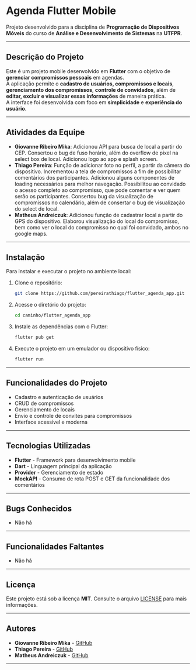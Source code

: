 # Agenda Flutter Mobile

Projeto desenvolvido para a disciplina de **Programação de Dispositivos Móveis** do curso de **Análise e Desenvolvimento de Sistemas** na **UTFPR**.

---

## Descrição do Projeto

Este é um projeto mobile desenvolvido em **Flutter** com o objetivo de **gerenciar compromissos pessoais** em agendas.  
A aplicação permite o **cadastro de usuários, compromissos e locais**, **gerenciamento dos compromissos**, **controle de convidados**, além de **editar, excluir e visualizar essas informações** de maneira prática.  
A interface foi desenvolvida com foco em **simplicidade** e **experiência do usuário**.

---

## Atividades da Equipe

- **Giovanne Ribeiro Mika**: Adicionou API para busca de local a partir do CEP. Consertou o bug de fuso horário, além do overflow de pixel na select box de local. Adicionou logo ao app e splash screen.
- **Thiago Pereira**: Função de adicionar foto no perfil, a partir da câmera do dispositivo. Incrementou a tela de compromissos a fim de possibilitar comentários dos participantes. Adicionou alguns componentes de loading necessários para melhor navegação. Possibilitou ao convidado o acesso completo ao compromisso, que pode comentar e ver quem serão os participantes. Consertou bug da visualização de compromissos no calendário, além de consertar o bug de visualização do select de local.
- **Matheus Andreiczuk**: Adicionou função de cadastrar local a partir do GPS do dispositivo. Elaborou visualização do local do compromisso, bem como ver o local do compromisso no qual foi convidado, ambos no google maps.

---

## Instalação

Para instalar e executar o projeto no ambiente local:

1. Clone o repositório:

    ```bash
    git clone https://github.com/pereirathiago/flutter_agenda_app.git
    ```

2. Acesse o diretório do projeto:

    ```bash
    cd caminho/flutter_agenda_app
    ```

3. Instale as dependências com o Flutter:

    ```bash
    flutter pub get
    ```

4. Execute o projeto em um emulador ou dispositivo físico:

    ```bash
    flutter run
    ```

---

## Funcionalidades do Projeto

- Cadastro e autenticação de usuários
- CRUD de compromissos
- Gerenciamento de locais
- Envio e controle de convites para compromissos
- Interface acessível e moderna

---

## Tecnologias Utilizadas

- **Flutter** - Framework para desenvolvimento mobile
- **Dart** - Linguagem principal da aplicação
- **Provider** - Gerenciamento de estado
- **MockAPI** - Consumo de rota POST e GET da funcionalidade dos comentários

---

## Bugs Conhecidos

- Não há
---

## Funcionalidades Faltantes

- Não há

---

## Licença

Este projeto está sob a licença **MIT**. Consulte o arquivo [LICENSE](LICENSE) para mais informações.

--- 

## Autores

- **Giovanne Ribeiro Mika** - [GitHub](https://github.com/GiovanneMika)
- **Thiago Pereira** - [GitHub](https://github.com/pereirathiago)
- **Matheus Andreiczuk** - [GitHub](https://github.com/MatheusAndreiczuk)

---
